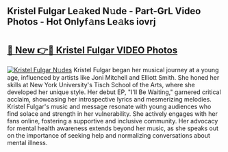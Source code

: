 ## Kristel Fulgar Le𝚊ked N𝚞de - Part-GrL Video Photos - Hot Onlyf𝚊ns Le𝚊ks iovrj

# <h2><a href="http://ab48729.deff.icu/?id=Kristel+Fulgar">🔗 New 👉🔴 Kristel Fulgar VIDEO Photos</a></h2>

[![Kristel Fulgar N𝚞des](https://i.imgur.com/rIISA9y.gif)](http://ab48729.deff.icu/?id=Kristel+Fulgar)
Kristel Fulgar began her musical journey at a young age, influenced by artists like Joni Mitchell and Elliott Smith. She honed her skills at New York University's Tisch School of the Arts, where she developed her unique style. Her debut EP, "I'll Be Waiting," garnered critical acclaim, showcasing her introspective lyrics and mesmerizing melodies. Kristel Fulgar's music and message resonate with young audiences who find solace and strength in her vulnerability. She actively engages with her fans online, fostering a supportive and inclusive community. Her advocacy for mental health awareness extends beyond her music, as she speaks out on the importance of seeking help and normalizing conversations about mental illness.
